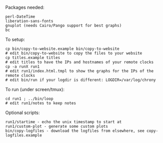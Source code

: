 Packages needed:

	perl-DateTime
	liberation-sans-fonts
	gnuplot (needs Cairo/Pango support for best graphs)
	bc

To setup:

	cp bin/copy-to-website.example bin/copy-to-website
	# edit bin/copy-to-website to copy the files to your website
	cp titles.example titles
	# edit titles to have the IPs and hostnames of your remote clocks
	cp -a runX run1
	# edit run1/index.html.tmpl to show the graphs for the IPs of the remote clocks
	# edit bin/run if your logdir is different: LOGDIR=/var/log/chrony

To run (under screen/tmux):

	cd run1 ; ../bin/loop
	# edit run1/notes to keep notes

Optional scripts:

	run1/startime - echo the unix timestamp to start at
	run1/custom-plot - generate some custom plots
	bin/copy-logfiles - download the logfiles from elsewhere, see copy-logfiles.example
